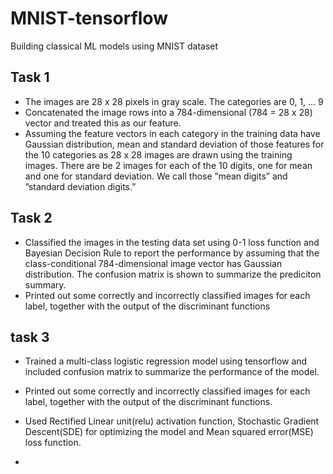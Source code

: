 # MNIST-tensorflow
Building classical ML models using MNIST dataset

## Task 1
- The images are 28 x 28 pixels in gray scale. The categories are 0, 1, ... 9
- Concatenated the image rows into a 784-dimensional (784 = 28 x 28) vector and treated this as our feature.
- Assuming the feature vectors in each category in the training data have Gaussian distribution, mean and standard deviation of those features for the 10 categories as 28 x 28 images are drawn using the training images. There are be 2 images for each of the 10 digits, one for mean and one for standard deviation. We call those ”mean digits” and ”standard deviation digits.”

## Task 2
- Classified the images in the testing data set using 0-1 loss function and Bayesian Decision Rule to report the performance by assuming that the class-conditional 784-dimensional image vector has Gaussian distribution. The confusion matrix is shown to summarize the prediciton summary. 
- Printed out some correctly and incorrectly classified images for each label, together with the output of the discriminant functions

## task 3
- Trained a multi-class logistic regression model using tensorflow and included confusion matrix to summarize the performance of the model.
- Printed out some correctly and incorrectly classified images for each label, together with the output of the discriminant functions.
- Used Rectified Linear unit(relu) activation function, Stochastic Gradient Descent(SDE) for optimizing the model and Mean squared error(MSE) loss function.

- 
